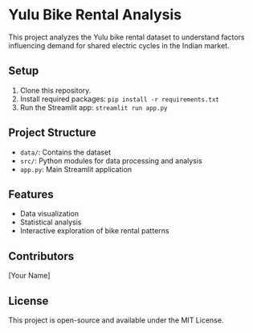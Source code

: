 # Yulu Bike Rental Analysis

This project analyzes the Yulu bike rental dataset to understand factors influencing demand for shared electric cycles in the Indian market.

## Setup

1. Clone this repository.
2. Install required packages: `pip install -r requirements.txt`
3. Run the Streamlit app: `streamlit run app.py`

## Project Structure

- `data/`: Contains the dataset
- `src/`: Python modules for data processing and analysis
- `app.py`: Main Streamlit application

## Features

- Data visualization
- Statistical analysis
- Interactive exploration of bike rental patterns

## Contributors

[Your Name]

## License

This project is open-source and available under the MIT License.